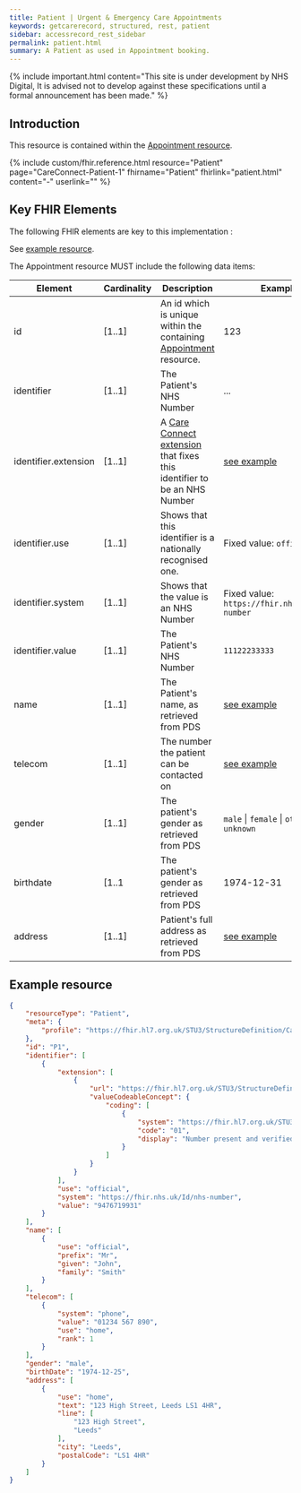 ```yaml
---
title: Patient | Urgent & Emergency Care Appointments
keywords: getcarerecord, structured, rest, patient
sidebar: accessrecord_rest_sidebar
permalink: patient.html
summary: A Patient as used in Appointment booking.
---
```


{% include important.html content="This site is under development by NHS Digital, It is advised not to develop against these specifications until a formal announcement has been made." %}

## Introduction ##
This resource is contained within the <a href='appointment.html'>Appointment resource</a>.

{% include custom/fhir.reference.html resource="Patient" page="CareConnect-Patient-1" fhirname="Patient" fhirlink="patient.html" content="-" userlink="" %}

## Key FHIR Elements ##

The following FHIR elements are key to this implementation :

See <a href='#example-resource'>example resource</a>.

The Appointment resource MUST include the following data items:

| Element | Cardinality | Description | Example(s) |
| --- | --- | --- | --- |
| id | [1..1] | An id which is unique within the containing <a href='appointment.html'>Appointment</a> resource. | 123 |
| identifier | [1..1] | The Patient's NHS Number | ... |
| identifier.extension | [1..1] | A <a href='https://fhir.hl7.org.uk/STU3/StructureDefinition/Extension-CareConnect-NHSNumberVerificationStatus-1'>Care Connect extension</a> that fixes this identifier to be an NHS Number | <a href='#example-resource'>see example</a> |
| identifier.use | [1..1] | Shows that this identifier is a nationally recognised one. | Fixed value: `official` |
| identifier.system | [1..1] | Shows that the value is an NHS Number | Fixed value: `https://fhir.nhs.uk/Id/nhs-number` |
| identifier.value | [1..1] | The Patient's NHS Number | `11122233333` |
| name | [1..1] | The Patient's name, as retrieved from PDS | <a href='#example-resource'>see example</a> |
| telecom | [1..1] | The number the patient can be contacted on | <a href='#example-resource'>see example</a> |
| gender | [1..1] | The patient's gender as retrieved from PDS | `male` \| `female` \| `other` \| `unknown` | |
| birthdate | [1..1 | The patient's gender as retrieved from PDS | 1974-12-31 |
| address | [1..1] | Patient's full address as retrieved from PDS | <a href='#example-resource'>see example</a> |

## Example resource ##
```json
{
    "resourceType": "Patient",
    "meta": {
        "profile": "https://fhir.hl7.org.uk/STU3/StructureDefinition/CareConnect-Patient-1"
    },
    "id": "P1",
    "identifier": [
        {
            "extension": [
                {
                    "url": "https://fhir.hl7.org.uk/STU3/StructureDefinition/Extension-CareConnect-NHSNumberVerificationStatus-1",
                    "valueCodeableConcept": {
                        "coding": [
                            {
                                "system": "https://fhir.hl7.org.uk/STU3/CodeSystem/CareConnect-NHSNumberVerificationStatus-1",
                                "code": "01",
                                "display": "Number present and verified"
                            }
                        ]
                    }
                }
            ],
            "use": "official",
            "system": "https://fhir.nhs.uk/Id/nhs-number",
            "value": "9476719931"
        }
    ],
    "name": [
        {
            "use": "official",
            "prefix": "Mr",
            "given": "John",
            "family": "Smith"
        }
    ],
    "telecom": [
        {
            "system": "phone",
            "value": "01234 567 890",
            "use": "home",
            "rank": 1
        }
    ],
    "gender": "male",
    "birthDate": "1974-12-25",
    "address": [
        {
            "use": "home",
            "text": "123 High Street, Leeds LS1 4HR",
            "line": [
                "123 High Street",
                "Leeds"
            ],
            "city": "Leeds",
            "postalCode": "LS1 4HR"
        }
    ]
}
```